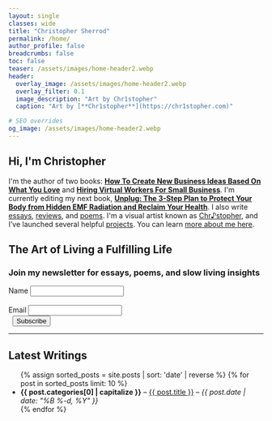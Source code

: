 ```yaml
---
layout: single
classes: wide
title: "Christopher Sherrod"
permalink: /home/
author_profile: false
breadcrumbs: false
toc: false
teaser: /assets/images/home-header2.webp
header:
  overlay_image: /assets/images/home-header2.webp
  overlay_filter: 0.1
  image_description: "Art by Chr1stopher"
  caption: "Art by [**Chr1stopher**](https://chr1stopher.com)"

# SEO overrides
og_image: /assets/images/home-header2.webp
---
```


## Hi, I'm Christopher

I'm the author of two books: [**How To Create New Business Ideas Based On What You Love**](/business-ideas/) and [**Hiring Virtual Workers For Small Business**](/hiring/). I'm currently editing my next book, [**Unplug: The 3-Step Plan to Protect Your Body from Hidden EMF Radiation and Reclaim Your Health**](/unplug/). I also write [essays](/categories/#essays), [reviews](/categories/#reviews/), and [poems](/categories/#poems). I'm a visual artist known as [Chr♪stopher](https://chr1stopher.com), and I’ve launched several helpful [projects](/projects/). You can learn [more about me here](/about/).

## The Art of Living a Fulfilling Life  
### Join my newsletter for essays, poems, and slow living insights

<form
  action="https://mail.nanakasha.com/subscribe"
  method="POST"
  accept-charset="utf-8"
  class="newsletter-form"
>
  <div class="newsletter-field">
    <label for="name">Name</label>
    <input type="text" name="name" id="name" />
  </div>
&nbsp;
  <div class="newsletter-field">
    <label for="email">Email</label>
    <input type="email" name="email" id="email" />
  </div>

  <div style="display: none">
    <label for="hp">HP</label>
    <input type="text" name="hp" id="hp" />
  </div>

  <input type="hidden" name="list" value="J1vJg86fQyfkjB72mTmpfA" />
  <input type="hidden" name="subform" value="yes" />
&nbsp;
  <input
    type="submit"
    name="submit"
    id="submit"
    value="Subscribe"
    class="newsletter-submit"
  />
</form>

---

## Latest Writings

<article>
  <ul>
    {% assign sorted_posts = site.posts | sort: 'date' | reverse %}
    {% for post in sorted_posts limit: 10 %}
      <li>
        <strong>{{ post.categories[0] | capitalize }}</strong> – 
        <a href="{{ post.url | relative_url }}">{{ post.title }}</a>
        – <em>{{ post.date | date: "%B %-d, %Y" }}</em>
      </li>
    {% endfor %}
  </ul>
</article>
